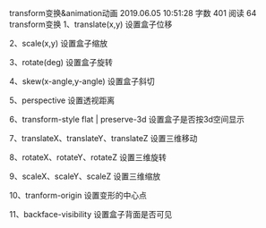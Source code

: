 transform变换&animation动画
2019.06.05 10:51:28
字数 401
阅读 64
transform变换
1、translate(x,y) 设置盒子位移

2、scale(x,y) 设置盒子缩放

3、rotate(deg) 设置盒子旋转

4、skew(x-angle,y-angle) 设置盒子斜切

5、perspective 设置透视距离

6、transform-style flat | preserve-3d 设置盒子是否按3d空间显示

7、translateX、translateY、translateZ 设置三维移动

8、rotateX、rotateY、rotateZ 设置三维旋转

9、scaleX、scaleY、scaleZ 设置三维缩放

10、tranform-origin 设置变形的中心点

11、backface-visibility 设置盒子背面是否可见
